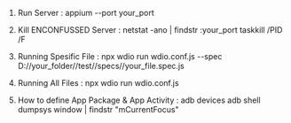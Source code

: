 1. Run Server : 
 appium --port your_port


2. Kill ENCONFUSSED Server : 
 netstat -ano | findstr :your_port
 taskkill /PID <PID> /F

3. Running Spesific File : 
 npx wdio run wdio.conf.js --spec D://your_folder//test//specs//your_file.spec.js


4. Running All Files : 
 npx wdio run wdio.conf.js


5. How to define App Package & App Activity : 
 adb devices
 adb shell dumpsys window | findstr "mCurrentFocus"

